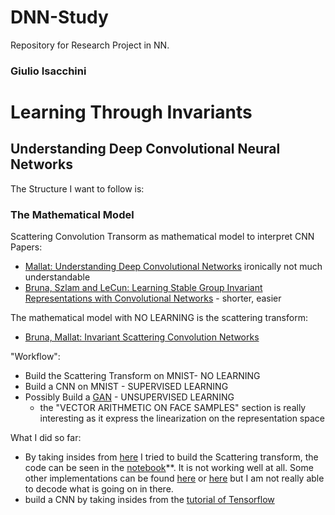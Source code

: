 # DNN-Study

Repository for Research Project in NN.
### Giulio Isacchini
# Learning Through Invariants
## Understanding Deep Convolutional Neural Networks

The Structure I want to follow is:

### The Mathematical Model

Scattering Convolution Transorm as mathematical model to interpret CNN
Papers:

- [Mallat: Understanding Deep Convolutional Networks](https://arxiv.org/pdf/1601.04920v1.pdf) ironically not much understandable
- [Bruna, Szlam and LeCun: Learning Stable Group Invariant Representations
with Convolutional Networks](https://arxiv.org/pdf/1301.3537v1.pdf) - shorter, easier

The mathematical model with  NO LEARNING is the scattering transform:
- [Bruna, Mallat: Invariant Scattering Convolution Networks](https://arxiv.org/pdf/1203.1513.pdf)

"Workflow":
- Build the Scattering Transform on MNIST- NO LEARNING
- Build a CNN on MNIST - SUPERVISED LEARNING
- Possibly Build a [GAN](https://arxiv.org/pdf/1511.06434.pdf) - UNSUPERVISED LEARNING
	- the "VECTOR ARITHMETIC ON FACE SAMPLES" section is really interesting as it express the linearization on the representation space

What I did so far:
- By taking insides from [here](https://07306847857070430948.googlegroups.com/attach/19204cc059e291/gabor_vs_scattering_fortexture_classif.html?part=0.1&view=1&vt=ANaJVrGrgRkwAqsNBqU4f7GRBwVrRCpnTDm__VktUJEF5o_1NaHtr5yUxGBB9M6UVrIav8m5MKMW-e7rUzb02aDy7kaBQKJ0Ev-Dfl_PlBUy8bndD1wbI9k) I tried to build the Scattering transform, the code can be seen in the [notebook](ScatteringTransformMNIST.ipynb)**. It is not working well at all. Some other implementations can be found [here](https://github.com/edouardoyallon/pyscatwave) or [here](https://github.com/joanbruna/scattorch) but I am not really able to decode what is going on in there. 
- build a CNN by taking insides from the [tutorial of Tensorflow](https://www.tensorflow.org/get_started/mnist/pros)

